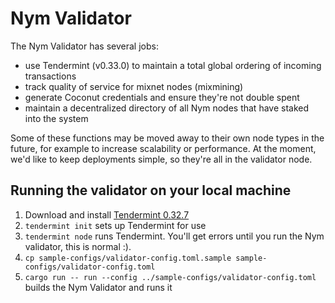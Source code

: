 Nym Validator
=============

The Nym Validator has several jobs: 

* use Tendermint (v0.33.0) to maintain a total global ordering of incoming transactions
* track quality of service for mixnet nodes (mixmining)
* generate Coconut credentials and ensure they're not double spent
* maintain a decentralized directory of all Nym nodes that have staked into the system
  
Some of these functions may be moved away to their own node types in the future, for example to increase scalability or performance. At the moment, we'd like to keep deployments simple, so they're all in the validator node.

Running the validator on your local machine
-------------------------------------------

1. Download and install [Tendermint 0.32.7](https://github.com/tendermint/tendermint/releases/tag/v0.32.7)
2. `tendermint init` sets up Tendermint for use
3. `tendermint node` runs Tendermint. You'll get errors until you run the Nym validator, this is normal :).
4. `cp sample-configs/validator-config.toml.sample sample-configs/validator-config.toml`
5. `cargo run -- run --config ../sample-configs/validator-config.toml` builds the Nym Validator and runs it

